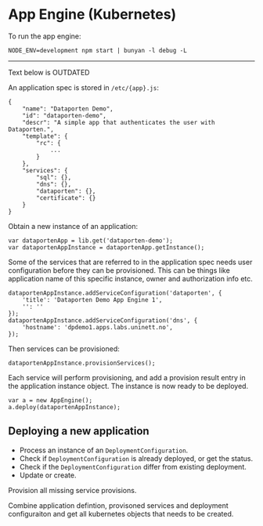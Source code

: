 # App Engine (Kubernetes)



To run the app engine:

	NODE_ENV=development npm start | bunyan -l debug -L



----

Text below is OUTDATED


An application spec is stored in `/etc/{app}.js`:


	{
		"name": "Dataporten Demo",
		"id": "dataporten-demo",
		"descr": "A simple app that authenticates the user with Dataporten.",
		"template": {
			"rc": {
				...
			}
		},
		"services": {
			"sql": {},
			"dns": {},
			"dataporten": {},
			"certificate": {}
		}
	}


Obtain a new instance of an application:

	var dataportenApp = lib.get('dataporten-demo');
	var dataportenAppInstance = dataportenApp.getInstance();


Some of the services that are referred to in the application spec needs user configuration before they can be provisioned. This can be things like application name of this specific instance, owner and authorization info etc.

	dataportenAppInstance.addServiceConfiguration('dataporten', {
		'title': 'Dataporten Demo App Engine 1',
		'': ''
	});
	dataportenAppInstance.addServiceConfiguration('dns', {
		'hostname': 'dpdemo1.apps.labs.uninett.no',
	});

Then services can be provisioned:

	dataportenAppInstance.provisionServices();


Each service will perform provisioning, and add a provision result entry in the application instance object. The instance is now ready to be deployed.

	var a = new AppEngine();
	a.deploy(dataportenAppInstance);



## Deploying a new application

* Process an instance of an `DeploymentConfiguration`.
* Check if `DeploymentConfiguration` is already deployed, or get the status.
* Check if the `DeploymentConfiguration` differ from existing deployment.
* Update or create.

Provision all missing service provisions.

Combine application defintion, provisoned services and deployment configuraiton and get all kubernetes objects that needs to be created.
